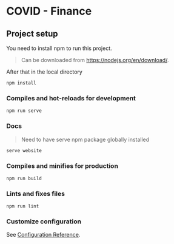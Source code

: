 # COVID - Finance

## Project setup

You need to install npm to run this project.

> Can be downloaded from https://nodejs.org/en/download/.

After that in the local directory

```
npm install
```

### Compiles and hot-reloads for development

```
npm run serve
```

### Docs

> Need to have serve npm package globally installed

```
serve website
```

### Compiles and minifies for production

```
npm run build
```

### Lints and fixes files

```
npm run lint
```

### Customize configuration

See [Configuration Reference](https://cli.vuejs.org/config/).
